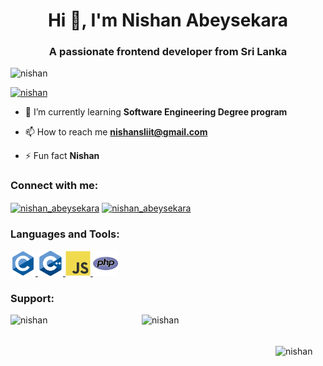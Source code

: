 <h1 align="center">Hi 👋, I'm Nishan Abeysekara</h1>
<h3 align="center">A passionate frontend developer from Sri Lanka</h3>

<p align="left"> <img src="https://komarev.com/ghpvc/?username=nishan&label=Profile%20views&color=0e75b6&style=flat" alt="nishan" /> </p>

<p align="left"> <a href="https://github.com/ryo-ma/github-profile-trophy"><img src="https://github-profile-trophy.vercel.app/?username=nishan" alt="nishan" /></a> </p>

- 🌱 I’m currently learning **Software Engineering Degree program**

- 📫 How to reach me **nishansliit@gmail.com**

- ⚡ Fun fact **Nishan**

<h3 align="left">Connect with me:</h3>
<p align="left">
<a href="https://fb.com/nishan_abeysekara" target="blank"><img align="center" src="https://raw.githubusercontent.com/rahuldkjain/github-profile-readme-generator/master/src/images/icons/Social/facebook.svg" alt="nishan_abeysekara" height="30" width="40" /></a>
<a href="https://instagram.com/nishan_abeysekara" target="blank"><img align="center" src="https://raw.githubusercontent.com/rahuldkjain/github-profile-readme-generator/master/src/images/icons/Social/instagram.svg" alt="nishan_abeysekara" height="30" width="40" /></a>
</p>

<h3 align="left">Languages and Tools:</h3>
<p align="left"> <a href="https://www.cprogramming.com/" target="_blank" rel="noreferrer"> <img src="https://raw.githubusercontent.com/devicons/devicon/master/icons/c/c-original.svg" alt="c" width="40" height="40"/> </a> <a href="https://www.w3schools.com/cpp/" target="_blank" rel="noreferrer"> <img src="https://raw.githubusercontent.com/devicons/devicon/master/icons/cplusplus/cplusplus-original.svg" alt="cplusplus" width="40" height="40"/> </a> <a href="https://developer.mozilla.org/en-US/docs/Web/JavaScript" target="_blank" rel="noreferrer"> <img src="https://raw.githubusercontent.com/devicons/devicon/master/icons/javascript/javascript-original.svg" alt="javascript" width="40" height="40"/> </a> <a href="https://www.php.net" target="_blank" rel="noreferrer"> <img src="https://raw.githubusercontent.com/devicons/devicon/master/icons/php/php-original.svg" alt="php" width="40" height="40"/> </a> </p>

<h3 align="left">Support:</h3>
<p><a href="https://www.buymeacoffee.com/nishan"> <img align="left" src="https://cdn.buymeacoffee.com/buttons/v2/default-yellow.png" height="50" width="210" alt="nishan" /></a><a href="https://ko-fi.com/nishan"> <img align="left" src="https://cdn.ko-fi.com/cdn/kofi3.png?v=3" height="50" width="210" alt="nishan" /></a></p><br><br>

<p>&nbsp;<img align="center" src="https://github-readme-stats.vercel.app/api?username=nishan&show_icons=true&locale=en" alt="nishan" /></p>

